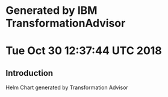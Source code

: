 # Generated by IBM TransformationAdvisor
# Tue Oct 30 12:37:44 UTC 2018
## Introduction

Helm Chart generated by Transformation Advisor
